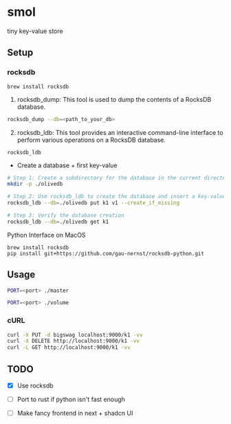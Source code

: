 # smol
tiny key-value store

## Setup
### rocksdb
`brew install rocksdb`

1.	rocksdb_dump:
This tool is used to dump the contents of a RocksDB database.

```sh
rocksdb_dump --db=<path_to_your_db>
```

2.	rocksdb_ldb:
This tool provides an interactive command-line interface to perform various operations on a RocksDB database.

```
rocksdb_ldb
```

- Create a database + first key-value
```sh
# Step 1: Create a subdirectory for the database in the current directory
mkdir -p ./olivedb

# Step 2: Use rocksdb_ldb to create the database and insert a key-value pair with the create_if_missing flag
rocksdb_ldb --db=./olivedb put k1 v1 --create_if_missing

# Step 3: Verify the database creation
rocksdb_ldb --db=./olivedb get k1
```
 
Python Interface on MacOS
```
brew install rocksdb
pip install git+https://github.com/gau-nernst/rocksdb-python.git
```

## Usage

```sh
PORT=<port> ./master
```

```sh
PORT=<port> ./volume
```

### cURL
```sh
curl -X PUT -d bigswag localhost:9000/k1 -vv
curl -X DELETE http://localhost:9000/k1 -vv
curl -L GET http://localhost:9000/k1 -vv
```

## TODO
- [x] Use rocksdb
- [ ] Port to rust if python isn't fast enough
- [ ] Make fancy frontend in next + shadcn UI

